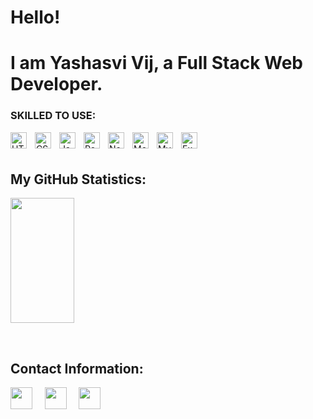 # Hello!
# I am Yashasvi Vij, a Full Stack Web Developer.

### SKILLED TO USE:

<img align="left" alt="HTML5" width="26px" src="https://cdn.jsdelivr.net/gh/devicons/devicon/icons/html5/html5-original.svg" style="padding-right:10px;" />
<img align="left" alt="CSS" width="26px" src="https://cdn.jsdelivr.net/gh/devicons/devicon/icons/css3/css3-original.svg" style="padding-right:10px;" />
<img align="left" alt="JavaScript" width="26px" src="https://cdn.jsdelivr.net/gh/devicons/devicon/icons/javascript/javascript-original.svg" style="padding-right:10px;" />
<img align="left" alt="React" width="26px" src="https://cdn.jsdelivr.net/gh/devicons/devicon/icons/react/react-original.svg" style="padding-right:10px;" />
<img align="left" alt="Node.js" width="26px" src="https://cdn.jsdelivr.net/gh/devicons/devicon/icons/nodejs/nodejs-original.svg" style="padding-right:10px;" />
<img align="left" alt="MongoDB" width="26px" src="https://cdn.jsdelivr.net/gh/devicons/devicon/icons/mongodb/mongodb-original.svg" style="padding-right:10px;" />
<img align="left" alt="MySQL" width="26px" src="https://cdn.jsdelivr.net/gh/devicons/devicon/icons/mysql/mysql-original.svg" style="padding-right:10px;" />
<img align="left" alt="Express.js" width="26px" src="https://cdn.jsdelivr.net/gh/devicons/devicon/icons/express/express-original.svg" style="padding-right:10px;" />

<br />
<br />

## My GitHub Statistics:

<p> 
 <img height= "200px" width ="45%" src="https://github-readme-stats.vercel.app/api?username=yashasvij-19&theme=react&show_icons=true&include_all_commits=true" /></p>
<br />

## Contact Information:

<p>
    <a href="https://www.linkedin.com/in/yashasvi-vij-78454621b/"><img
            src="https://cdn.jsdelivr.net/gh/devicons/devicon/icons/linkedin/linkedin-original.svg" height="35px" /></a>&nbsp;&nbsp;&nbsp;&nbsp;
    <a href="https://twitter.com/yashasvij19"><img 
            src="https://cdn.jsdelivr.net/gh/devicons/devicon/icons/twitter/twitter-original.svg"
            height="35px" /></a>&nbsp;&nbsp;&nbsp;&nbsp;
        <a href="yashasvivij01@gmail.com"><img 
            src="https://encrypted-tbn0.gstatic.com/images?q=tbn:ANd9GcSVZ3gdu8qWgbiIZZdYCVszJdoIMQVIp8RF4g&usqp=CAU"
            height="35px"/></a>&nbsp;&nbsp;&nbsp;&nbsp;
    
</p>








